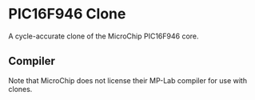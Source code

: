 # PIC16F946 Clone

A cycle-accurate clone of the MicroChip PIC16F946 core.

## Compiler

Note that MicroChip does not license their MP-Lab compiler for use with clones.

